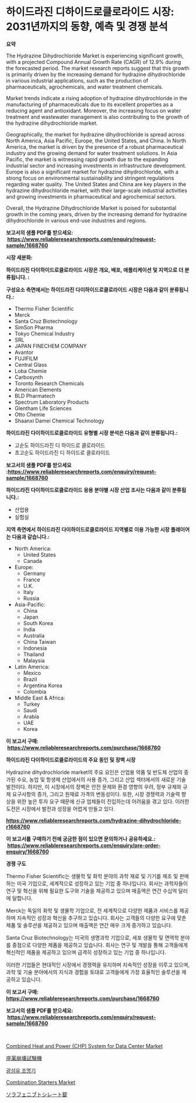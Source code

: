 <p><h1>하이드라진 디하이드로클로라이드 시장: 2031년까지의 동향, 예측 및 경쟁 분석</h1></p><p><strong>요약</strong></p>
<p><p>The Hydrazine Dihydrochloride Market is experiencing significant growth, with a projected Compound Annual Growth Rate (CAGR) of 12.9% during the forecasted period. The market research reports suggest that this growth is primarily driven by the increasing demand for hydrazine dihydrochloride in various industrial applications, such as the production of pharmaceuticals, agrochemicals, and water treatment chemicals.</p><p>Market trends indicate a rising adoption of hydrazine dihydrochloride in the manufacturing of pharmaceuticals due to its excellent properties as a reducing agent and antioxidant. Moreover, the increasing focus on water treatment and wastewater management is also contributing to the growth of the hydrazine dihydrochloride market.</p><p>Geographically, the market for hydrazine dihydrochloride is spread across North America, Asia Pacific, Europe, the United States, and China. In North America, the market is driven by the presence of a robust pharmaceutical industry and the growing demand for water treatment solutions. In Asia Pacific, the market is witnessing rapid growth due to the expanding industrial sector and increasing investments in infrastructure development. Europe is also a significant market for hydrazine dihydrochloride, with a strong focus on environmental sustainability and stringent regulations regarding water quality. The United States and China are key players in the hydrazine dihydrochloride market, with their large-scale industrial activities and growing investments in pharmaceutical and agrochemical sectors.</p><p>Overall, the Hydrazine Dihydrochloride Market is poised for substantial growth in the coming years, driven by the increasing demand for hydrazine dihydrochloride in various end-use industries and regions.</p></p>
<p><strong>보고서의 샘플 PDF를 받으세요: &nbsp;<a href="https://www.reliableresearchreports.com/enquiry/request-sample/1668760">https://www.reliableresearchreports.com/enquiry/request-sample/1668760</a></strong></p>
<p><strong>시장 세분화:</strong></p>
<p><strong> 하이드라진 다이하이드로클로라이드 시장은 개요, 배포, 애플리케이션 및 지역으로 더 분류됩니다. :</strong></p>
<p><strong>구성요소 측면에서는 하이드라진 다이하이드로클로라이드 시장은 다음과 같이 분류됩니다.:</strong></p>
<p><ul><li>Thermo Fisher Scientific</li><li>Merck</li><li>Santa Cruz Biotechnology</li><li>SimSon Pharma</li><li>Tokyo Chemical Industry</li><li>SRL</li><li>JAPAN FINECHEM COMPANY</li><li>Avantor</li><li>FUJIFILM</li><li>Central Glass</li><li>Loba Chemie</li><li>Carbosynth</li><li>Toronto Research Chemicals</li><li>American Elements</li><li>BLD Pharmatech</li><li>Spectrum Laboratory Products</li><li>Glentham Life Sciences</li><li>Otto Chemie</li><li>Shaanxi Damei Chemical Technology</li></ul></p>
<p><strong> 하이드라진 다이하이드로클로라이드 유형별 시장 분석은 다음과 같이 분류됩니다.:</strong></p>
<p><ul><li>고순도 하이드라진 디 하이드로 클로라이드</li><li>초고순도 하이드라진 디 하이드로 클로라이드</li></ul></p>
<p><strong>보고서의 샘플 PDF를 받으세요 :<a href="https://www.reliableresearchreports.com/enquiry/request-sample/1668760">https://www.reliableresearchreports.com/enquiry/request-sample/1668760</a></strong></p>
<p><strong> 하이드라진 다이하이드로클로라이드 응용 분야별 시장 산업 조사는 다음과 같이 분류됩니다.:</strong></p>
<p><ul><li>산업용</li><li>실험실</li></ul></p>
<p><strong>지역 측면에서 하이드라진 다이하이드로클로라이드 지역별로 이용 가능한 시장 플레이어는 다음과 같습니다.:</strong></p>
<p><ul>
    <li>
        North America:
        <ul>
            <li>United States</li>
            <li>Canada</li>
        </ul>
    </li>
    <li>
        Europe:
        <ul>
            <li>Germany</li>
            <li>France</li>
            <li>U.K.</li>
            <li>Italy</li>
            <li>Russia</li>
        </ul>
    </li>
    <li>
        Asia-Pacific:
        <ul>
            <li>China</li>
            <li>Japan</li>
            <li>South Korea</li>
            <li>India</li>
            <li>Australia</li>
            <li>China Taiwan</li>
            <li>Indonesia</li>
            <li>Thailand</li>
            <li>Malaysia</li>
        </ul>
    </li>
    <li>
        Latin America:
        <ul>
            <li>Mexico</li>
            <li>Brazil</li>
            <li>Argentina Korea</li>
            <li>Colombia</li>
        </ul>
    </li>
    <li>
        Middle East & Africa:
        <ul>
            <li>Turkey</li>
            <li>Saudi</li>
            <li>Arabia</li>
            <li>UAE</li>
            <li>Korea</li>
        </ul>
    </li>
    </ul></p>
<p><strong>이 보고서 구매: &nbsp;<a href="https://www.reliableresearchreports.com/purchase/1668760">https://www.reliableresearchreports.com/purchase/1668760</a></strong></p>
<p><strong>하이드라진 다이하이드로클로라이드의 주요 동인 및 장벽 시장</strong></p>
<p><p>Hydrazine dihydrochloride market의 주요 요인은 산업용 약품 및 반도체 산업의 증가된 수요, 농업 및 항생제 산업에서의 사용 증가, 그리고 산업 섹터에서의 새로운 기술 발전이다. 하지만, 이 시장에서의 장벽은 안전 문제와 환경 영향의 우려, 정부 규제와 규제 요구사항의 증가, 그리고 원재료 가격의 변동성이다. 또한, 시장 경쟁력과 기술력 향상을 위한 높은 투자 요구 때문에 신규 업체들이 진입하는데 어려움을 겪고 있다. 이러한 도전은 시장에서 발전과 성장을 어렵게 만들고 있다.</p></p>
<p><strong><a href="https://www.reliableresearchreports.com/hydrazine-dihydrochloride-r1668760">https://www.reliableresearchreports.com/hydrazine-dihydrochloride-r1668760</a></strong></p>
<p><strong>이 보고서를 구매하기 전에 궁금한 점이 있으면 문의하거나 공유하세요.: &nbsp;<a href="https://www.reliableresearchreports.com/enquiry/pre-order-enquiry/1668760">https://www.reliableresearchreports.com/enquiry/pre-order-enquiry/1668760</a></strong></p>
<p><strong>경쟁 구도</strong></p>
<p><p>Thermo Fisher Scientific는 생물학 및 화학 분야의 과학 재료 및 기기를 제조 및 판매하는 미국 기업으로, 세계적으로 성장하고 있는 기업 중 하나입니다. 회사는 과학자들이 연구 및 혁신을 위해 필요한 도구와 기술을 제공하고 있으며 매출액은 연간 수십억 달러에 달합니다.</p><p>Merck는 독일의 화학 및 생물학 기업으로, 전 세계적으로 다양한 제품과 서비스를 제공하며 지속적인 성장과 혁신을 추구하고 있습니다. 회사는 고객들의 다양한 요구에 맞춘 제품 및 솔루션을 제공하고 있으며 매출액은 연간 매우 크게 증가하고 있습니다.</p><p>Santa Cruz Biotechnology는 미국의 생명과학 기업으로, 세포 생물학 및 면역학 분야를 중점으로 다양한 제품을 제공하고 있습니다. 회사는 연구 및 개발을 통해 고객들에게 혁신적인 제품을 제공하고 있으며 급격히 성장하고 있는 기업 중 하나입니다.</p><p>이러한 기업들은 현대적인 시장에서 경쟁력을 유지하며 지속적인 성장을 이루고 있으며, 과학 및 기술 분야에서의 지식과 경험을 토대로 고객들에게 가장 효율적인 솔루션을 제공하고 있습니다.</p></p>
<p><strong>이 보고서 구매: &nbsp; <a href="https://www.reliableresearchreports.com/purchase/1668760">https://www.reliableresearchreports.com/purchase/1668760</a></strong></p>
<p><strong>보고서의 샘플 PDF를 받으세요: &nbsp;<a href="https://www.reliableresearchreports.com/enquiry/request-sample/1668760">https://www.reliableresearchreports.com/enquiry/request-sample/1668760</a></strong><strong></strong></p>
<p>&nbsp;</p>
<p><p><a href="https://github.com/nancykennedykellievqfqt2/Market-Research-Report-List-2/blob/main/combined-heat-and-power-chp-system-for-data-center-market.md">Combined Heat and Power (CHP) System for Data Center Market</a></p><p><a href="https://medium.com/@krishnajlhre/%E7%B5%8C%E5%9D%90%E5%89%A4%E3%81%AE%E5%B4%A9%E5%A3%8A%E8%A9%A6%E9%A8%93%E6%A9%9F%E5%B8%82%E5%A0%B4%E8%A6%8F%E6%A8%A1-cagr-%E3%83%88%E3%83%AC%E3%83%B3%E3%83%892024-2030-8c9cbf91d580">座薬崩壊試験機</a></p><p><a href="https://medium.com/@obiemante1922/%EC%84%AC%EC%9C%A0-%EA%B4%91-%ED%98%95%EA%B4%91%EC%A1%B0%EB%AA%85%EA%B8%B0-%EC%8B%9C%EC%9E%A5-%EC%A0%90%EC%9C%A0%EC%9C%A8-%EB%B3%80%ED%99%94-%EB%B0%8F-%EC%8B%9C%EC%9E%A5-%EC%84%B1%EC%9E%A5-%EC%B6%94%EC%84%B8-2024-2031-b1be04dc525a">광섬유 조명기</a></p><p><a href="https://github.com/seekum/Market-Research-Report-List-2/blob/main/combination-starters-market.md">Combination Starters Market</a></p><p><a href="https://medium.com/@addiehirthe05/%E3%82%BD%E3%83%A9%E3%83%95%E3%82%A7%E3%83%8B%E3%83%96%E3%83%88%E3%82%B7%E3%83%AB%E9%85%B8%E5%A1%A9%E9%8C%A0%E5%89%A4%E3%81%AE%E5%B8%82%E5%A0%B4%E5%88%86%E6%9E%90%E3%81%A82024%E5%B9%B4%E3%81%8B%E3%82%892031%E5%B9%B4%E3%81%AE%E6%9C%9F%E9%96%93%E3%81%AE%E5%B8%82%E5%A0%B4%E8%A6%8F%E6%A8%A1%E4%BA%88%E6%B8%AC-8e802c8117fc">ソラフェニブトシレート錠</a></p></p>